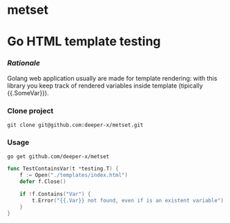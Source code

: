 # metset

# Go HTML template testing

### _Rationale_
Golang web application usually are made for template rendering: with this library you keep track of rendered variables inside template (tipically {{.SomeVar}}).
 

### Clone project

    git clone git@github.com:deeper-x/metset.git

### Usage

    go get github.com/deeper-x/metset

```go
func TestContainsVar(t *testing.T) {
	f := Open("./templates/index.html")
	defer f.Close()

	if !f.Contains("Var") {
		t.Error("{{.Var}} not found, even if is an existent variable")
	}
}
```